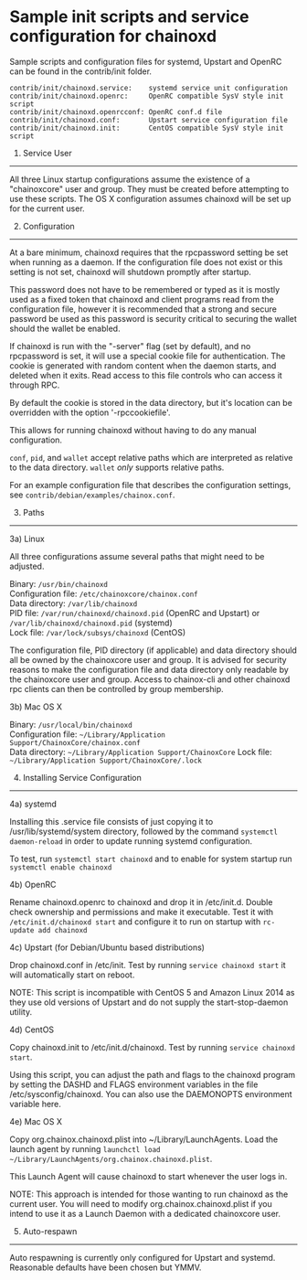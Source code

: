 Sample init scripts and service configuration for chainoxd
==========================================================

Sample scripts and configuration files for systemd, Upstart and OpenRC
can be found in the contrib/init folder.

    contrib/init/chainoxd.service:    systemd service unit configuration
    contrib/init/chainoxd.openrc:     OpenRC compatible SysV style init script
    contrib/init/chainoxd.openrcconf: OpenRC conf.d file
    contrib/init/chainoxd.conf:       Upstart service configuration file
    contrib/init/chainoxd.init:       CentOS compatible SysV style init script

1. Service User
---------------------------------

All three Linux startup configurations assume the existence of a "chainoxcore" user
and group.  They must be created before attempting to use these scripts.
The OS X configuration assumes chainoxd will be set up for the current user.

2. Configuration
---------------------------------

At a bare minimum, chainoxd requires that the rpcpassword setting be set
when running as a daemon.  If the configuration file does not exist or this
setting is not set, chainoxd will shutdown promptly after startup.

This password does not have to be remembered or typed as it is mostly used
as a fixed token that chainoxd and client programs read from the configuration
file, however it is recommended that a strong and secure password be used
as this password is security critical to securing the wallet should the
wallet be enabled.

If chainoxd is run with the "-server" flag (set by default), and no rpcpassword is set,
it will use a special cookie file for authentication. The cookie is generated with random
content when the daemon starts, and deleted when it exits. Read access to this file
controls who can access it through RPC.

By default the cookie is stored in the data directory, but it's location can be overridden
with the option '-rpccookiefile'.

This allows for running chainoxd without having to do any manual configuration.

`conf`, `pid`, and `wallet` accept relative paths which are interpreted as
relative to the data directory. `wallet` *only* supports relative paths.

For an example configuration file that describes the configuration settings,
see `contrib/debian/examples/chainox.conf`.

3. Paths
---------------------------------

3a) Linux

All three configurations assume several paths that might need to be adjusted.

Binary:              `/usr/bin/chainoxd`  
Configuration file:  `/etc/chainoxcore/chainox.conf`  
Data directory:      `/var/lib/chainoxd`  
PID file:            `/var/run/chainoxd/chainoxd.pid` (OpenRC and Upstart) or `/var/lib/chainoxd/chainoxd.pid` (systemd)  
Lock file:           `/var/lock/subsys/chainoxd` (CentOS)  

The configuration file, PID directory (if applicable) and data directory
should all be owned by the chainoxcore user and group.  It is advised for security
reasons to make the configuration file and data directory only readable by the
chainoxcore user and group.  Access to chainox-cli and other chainoxd rpc clients
can then be controlled by group membership.

3b) Mac OS X

Binary:              `/usr/local/bin/chainoxd`  
Configuration file:  `~/Library/Application Support/ChainoxCore/chainox.conf`  
Data directory:      `~/Library/Application Support/ChainoxCore`
Lock file:           `~/Library/Application Support/ChainoxCore/.lock`

4. Installing Service Configuration
-----------------------------------

4a) systemd

Installing this .service file consists of just copying it to
/usr/lib/systemd/system directory, followed by the command
`systemctl daemon-reload` in order to update running systemd configuration.

To test, run `systemctl start chainoxd` and to enable for system startup run
`systemctl enable chainoxd`

4b) OpenRC

Rename chainoxd.openrc to chainoxd and drop it in /etc/init.d.  Double
check ownership and permissions and make it executable.  Test it with
`/etc/init.d/chainoxd start` and configure it to run on startup with
`rc-update add chainoxd`

4c) Upstart (for Debian/Ubuntu based distributions)

Drop chainoxd.conf in /etc/init.  Test by running `service chainoxd start`
it will automatically start on reboot.

NOTE: This script is incompatible with CentOS 5 and Amazon Linux 2014 as they
use old versions of Upstart and do not supply the start-stop-daemon utility.

4d) CentOS

Copy chainoxd.init to /etc/init.d/chainoxd. Test by running `service chainoxd start`.

Using this script, you can adjust the path and flags to the chainoxd program by
setting the DASHD and FLAGS environment variables in the file
/etc/sysconfig/chainoxd. You can also use the DAEMONOPTS environment variable here.

4e) Mac OS X

Copy org.chainox.chainoxd.plist into ~/Library/LaunchAgents. Load the launch agent by
running `launchctl load ~/Library/LaunchAgents/org.chainox.chainoxd.plist`.

This Launch Agent will cause chainoxd to start whenever the user logs in.

NOTE: This approach is intended for those wanting to run chainoxd as the current user.
You will need to modify org.chainox.chainoxd.plist if you intend to use it as a
Launch Daemon with a dedicated chainoxcore user.

5. Auto-respawn
-----------------------------------

Auto respawning is currently only configured for Upstart and systemd.
Reasonable defaults have been chosen but YMMV.
